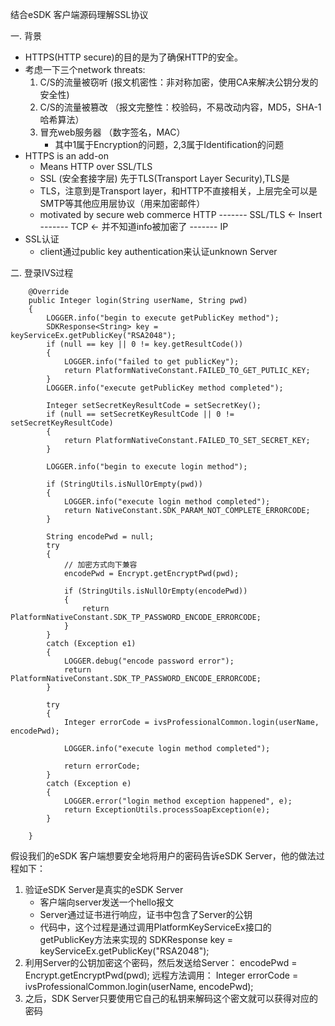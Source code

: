 结合eSDK 客户端源码理解SSL协议

一. 背景

- HTTPS(HTTP secure)的目的是为了确保HTTP的安全。
- 考虑一下三个network threats:
  1. C/S的流量被窃听 (报文机密性：非对称加密，使用CA来解决公钥分发的安全性)
  2. C/S的流量被篡改 （报文完整性：校验码，不易改动内容，MD5，SHA-1哈希算法）
  3. 冒充web服务器 （数字签名，MAC）
     - 其中1属于Encryption的问题，2,3属于Identification的问题
- HTTPS is an add-on
  - Means HTTP over SSL/TLS
  - SSL (安全套接字层) 先于TLS(Transport Layer Security),TLS是
  - TLS，注意到是Transport layer，和HTTP不直接相关，上层完全可以是SMTP等其他应用层协议（用来加密邮件）
  - motivated  by secure web commerce
        HTTP
        -------
        SSL/TLS   <- Insert
        -------
        TCP       <- 并不知道info被加密了
        -------
        IP
- SSL认证
  - client通过public key authentication来认证unknown Server

二. 登录IVS过程

    	@Override
        public Integer login(String userName, String pwd)
        {
            LOGGER.info("begin to execute getPublicKey method");
            SDKResponse<String> key = keyServiceEx.getPublicKey("RSA2048");
            if (null == key || 0 != key.getResultCode())
            {
                LOGGER.info("failed to get publicKey");
                return PlatformNativeConstant.FAILED_TO_GET_PUTLIC_KEY;
            }
            LOGGER.info("execute getPublicKey method completed");
            
            Integer setSecretKeyResultCode = setSecretKey();
            if (null == setSecretKeyResultCode || 0 != setSecretKeyResultCode)
            {
                return PlatformNativeConstant.FAILED_TO_SET_SECRET_KEY;
            }
            
            LOGGER.info("begin to execute login method");
            
            if (StringUtils.isNullOrEmpty(pwd))
            {
                LOGGER.info("execute login method completed");
                return NativeConstant.SDK_PARAM_NOT_COMPLETE_ERRORCODE;
            }
            
            String encodePwd = null;
            try
            {
                // 加密方式向下兼容
                encodePwd = Encrypt.getEncryptPwd(pwd);
                
                if (StringUtils.isNullOrEmpty(encodePwd))
                {
                    return PlatformNativeConstant.SDK_TP_PASSWORD_ENCODE_ERRORCODE;
                }
            }
            catch (Exception e1)
            {
                LOGGER.debug("encode password error");
                return PlatformNativeConstant.SDK_TP_PASSWORD_ENCODE_ERRORCODE;
            }
            
            try
            {
                Integer errorCode = ivsProfessionalCommon.login(userName, encodePwd);
                
                LOGGER.info("execute login method completed");
                
                return errorCode;
            }
            catch (Exception e)
            {
                LOGGER.error("login method exception happened", e);
                return ExceptionUtils.processSoapException(e);
            }
            
        }

假设我们的eSDK 客户端想要安全地将用户的密码告诉eSDK Server，他的做法过程如下：

1. 验证eSDK Server是真实的eSDK Server
   - 客户端向server发送一个hello报文
   - Server通过证书进行响应，证书中包含了Server的公钥
   - 代码中，这个过程是通过调用PlatformKeyServiceEx接口的getPublicKey方法来实现的
          SDKResponse<String> key = keyServiceEx.getPublicKey("RSA2048");
2. 利用Server的公钥加密这个密码，然后发送给Server：
       encodePwd = Encrypt.getEncryptPwd(pwd);
   远程方法调用：
       Integer errorCode = ivsProfessionalCommon.login(userName, encodePwd);
3. 之后，SDK Server只要使用它自己的私钥来解码这个密文就可以获得对应的密码



